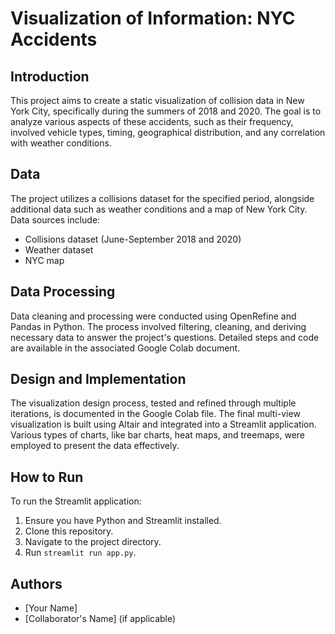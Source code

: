 # Visualization of Information: NYC Accidents

## Introduction
This project aims to create a static visualization of collision data in New York City, specifically during the summers of 2018 and 2020. The goal is to analyze various aspects of these accidents, such as their frequency, involved vehicle types, timing, geographical distribution, and any correlation with weather conditions.

## Data
The project utilizes a collisions dataset for the specified period, alongside additional data such as weather conditions and a map of New York City. Data sources include:

- Collisions dataset (June-September 2018 and 2020)
- Weather dataset
- NYC map

## Data Processing
Data cleaning and processing were conducted using OpenRefine and Pandas in Python. The process involved filtering, cleaning, and deriving necessary data to answer the project's questions. Detailed steps and code are available in the associated Google Colab document.

## Design and Implementation
The visualization design process, tested and refined through multiple iterations, is documented in the Google Colab file. The final multi-view visualization is built using Altair and integrated into a Streamlit application. Various types of charts, like bar charts, heat maps, and treemaps, were employed to present the data effectively.

## How to Run
To run the Streamlit application:

1. Ensure you have Python and Streamlit installed.
2. Clone this repository.
3. Navigate to the project directory.
4. Run `streamlit run app.py`.

## Authors
- [Your Name]
- [Collaborator's Name] (if applicable)
